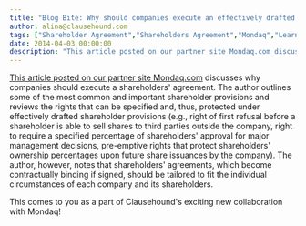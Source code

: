 ```yaml
---
title: "Blog Bite: Why should companies execute an effectively drafted shareholders' agreement?"
author: alina@clausehound.com
tags: ["Shareholder Agreement","Shareholders Agreement","Mondaq","Learn","Canada (General)"]
date: 2014-04-03 00:00:00
description: "This article posted on our partner site Mondaq.com discusses why companies should execute a shareholders' agreement. The author outlines some of the most common and important shareholder provisions a..."
---
```


[This article posted on our partner site Mondaq.com](http://www.mondaq.com/canada/x/304372/Shareholders/Should+Your+Company+Have+A+Shareholder+Agreement) discusses why companies should execute a shareholders' agreement. The author outlines some of the most common and important shareholder provisions and reviews the rights that can be specified and, thus, protected under effectively drafted shareholder provisions (e.g., right of first refusal before a shareholder is able to sell shares to third parties outside the company, right to require a specified percentage of shareholders' approval for major management decisions, pre-emptive rights that protect shareholders' ownership percentages upon future share issuances by the company). The author, however, notes that shareholders' agreements, which become contractually binding if signed, should be tailored to fit the individual circumstances of each company and its shareholders.

This comes to you as a part of Clausehound's exciting new collaboration with Mondaq!
